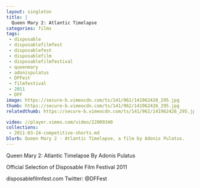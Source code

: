 ```yaml
---
layout: singleton
title: |
  Queen Mary 2: Atlantic Timelapse
categories: films
tags:
 - disposable
 - disposablefilmfest
 - disposablefest
 - disposablefilm
 - disposablefilmfestival
 - queenmary
 - adonispulatus
 - DFFest
 - filmfestival
 - 2011
 - DFF
image: https://secure-b.vimeocdn.com/ts/141/962/141962426_295.jpg
thumb: https://secure-b.vimeocdn.com/ts/141/962/141962426_295.jpg
relatedthumb: https://secure-b.vimeocdn.com/ts/141/962/141962426_295.jpg

video: //player.vimeo.com/video/22009340
collections:
 - 2011-03-24-competitive-shorts.md
blurb: Queen Mary 2 - Atlantic Timelapse, a film by Adonis Pulatus.
---
```


Queen Mary 2: Atlantic Timelapse
By Adonis Pulatus

Official Selection of Disposable Film Festival 2011

disposablefilmfest.com
Twitter: @DFFest